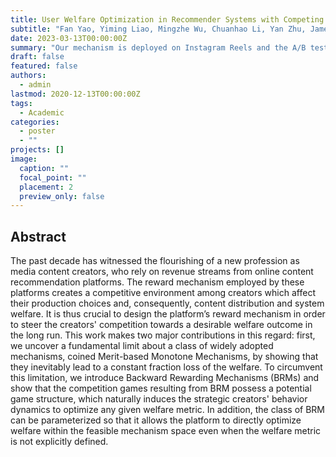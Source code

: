 ```yaml
---
title: User Welfare Optimization in Recommender Systems with Competing Content Creators
subtitle: "Fan Yao, Yiming Liao, Mingzhe Wu, Chuanhao Li, Yan Zhu, James Yang, Jingzhou Liu, Qifan Wang, Haifeng Xu, Hongning Wang"
date: 2023-03-13T00:00:00Z
summary: "Our mechanism is deployed on Instagram Reels and the A/B test showed promising results."
draft: false
featured: false
authors:
  - admin
lastmod: 2020-12-13T00:00:00Z
tags:
  - Academic
categories:
  - poster
  - ""
projects: []
image:
  caption: ""
  focal_point: ""
  placement: 2
  preview_only: false
---
```






## Abstract

The past decade has witnessed the flourishing of a new profession as media content creators, who rely on revenue streams from online content recommendation platforms. The reward mechanism employed by these platforms creates a competitive environment among creators which affect their production choices and, consequently, content distribution and system welfare. It is thus crucial to design the platform’s reward mechanism in order to steer the creators' competition towards a desirable welfare outcome in the long run. This work makes two major contributions in this regard: first, we uncover a fundamental limit about a class of widely adopted mechanisms, coined Merit-based Monotone Mechanisms, by showing that they inevitably lead to a constant fraction loss of the welfare. To circumvent this limitation, we introduce Backward Rewarding Mechanisms (BRMs) and show that the competition games resulting from BRM possess a potential game structure, which naturally induces the strategic creators' behavior dynamics to optimize any given welfare metric. In addition, the class of BRM can be parameterized so that it allows the platform to directly optimize welfare within the feasible mechanism space even when the welfare metric is not explicitly defined.



